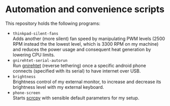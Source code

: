 # Automation and convenience scripts

This repository holds the following programs:

- `thinkpad-silent-fans`  
  Adds another (more silent) fan speed by manipulating PWM levels
  (2500 RPM instead the the lowest level, which is 3300 RPM on my machine)
  and reduces the power usage and consequent heat generation
  by lowering CPU limits.
- `gnirehtet-serial-autorun`  
  Run [gnirehtet](https://github.com/Genymobile/gnirehtet) (reverse tethering) once a specific android phone connects
  (specified with its serial) to have internet over USB.
- `brightness`  
  Brightness control of my external monitor,
  to increase and decrease its brightness level with my external keyboard.
- `phone-screen`  
  Starts [scrcpy](https://github.com/Genymobile/scrcpy)
  with sensible default parameters for my setup.
